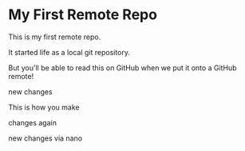 # My First Remote Repo

This is my first remote repo.

It started life as a local git repository.

But you'll be able to read this on GitHub when we put it onto a GitHub remote!

new changes

This is how you make

changes again

new changes via nano
